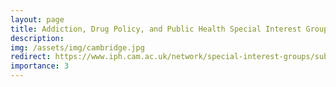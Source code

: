 ```yaml
---
layout: page
title: Addiction, Drug Policy, and Public Health Special Interest Group
description:
img: /assets/img/cambridge.jpg
redirect: https://www.iph.cam.ac.uk/network/special-interest-groups/substance-related-use-disorders-in-public-health-special-interest-group/
importance: 3
---
```

